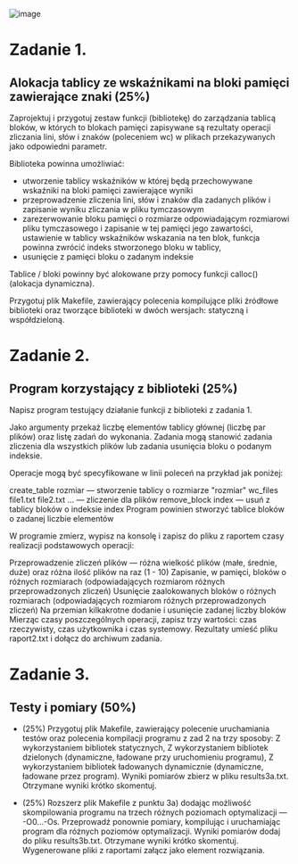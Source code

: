 ![image](https://user-images.githubusercontent.com/74711051/158084630-617aab40-50e4-4242-bcd7-117f908e0e6f.png)


# Zadanie 1. 
## Alokacja tablicy ze wskaźnikami na bloki pamięci zawierające znaki (25%)

 Zaprojektuj i przygotuj zestaw funkcji (bibliotekę) do zarządzania tablicą bloków, w których to blokach pamięci zapisywane są rezultaty operacji zliczania lini, słów i znaków (poleceniem wc) w plikach przekazywanych jako odpowiedni parametr.

Biblioteka powinna umożliwiać:

* utworzenie tablicy wskaźników w której będą przechowywane wskaźniki na bloki pamięci zawierające wyniki 
* przeprowadzenie zliczenia lini, słów i znaków dla zadanych plików i zapisanie wyniku zliczania w pliku tymczasowym
* zarezerwowanie bloku pamięci o rozmiarze odpowiadającym rozmiarowi pliku tymczasowego i zapisanie w tej pamięci jego zawartości, ustawienie w tablicy wskaźników wskazania na ten blok, funkcja powinna zwrócić indeks stworzonego bloku w tablicy,
* usunięcie z pamięci bloku o zadanym indeksie

Tablice / bloki powinny być alokowane przy pomocy funkcji calloc() (alokacja dynamiczna).

Przygotuj plik Makefile, zawierający polecenia kompilujące pliki źródłowe biblioteki oraz tworzące biblioteki w dwóch wersjach: statyczną i współdzieloną.

# Zadanie 2. 
## Program korzystający z biblioteki (25%)
Napisz program testujący działanie funkcji z biblioteki z zadania 1.

Jako argumenty przekaż liczbę elementów tablicy głównej (liczbę par plików) oraz listę zadań do wykonania. Zadania mogą stanowić zadania zliczenia dla wszystkich plików  lub zadania usunięcia bloku o podanym indeksie.

Operacje mogą być specyfikowane w linii poleceń na przykład jak poniżej:

create_table rozmiar — stworzenie tablicy o rozmiarze "rozmiar"
wc_files file1.txt file2.txt … — zliczenie dla plików
remove_block index — usuń z tablicy bloków o indeksie index
Program powinien stworzyć tablice bloków o zadanej liczbie elementów

W programie zmierz, wypisz na konsolę i zapisz do pliku z raportem czasy realizacji podstawowych operacji:

Przeprowadzenie zliczeń plików — różna wielkość plików (małe, średnie, duże) oraz różna ilość plików na raz (1 - 10)
Zapisanie, w pamięci, bloków o różnych rozmiarach (odpowiadających rozmiarom różnych przeprowadzonych zliczeń)
Usunięcie zaalokowanych bloków o różnych rozmiarach  (odpowiadających rozmiarom różnych przeprowadzonych zliczeń)
Na przemian  kilkakrotne dodanie i usunięcie zadanej liczby bloków 
Mierząc czasy poszczególnych operacji, zapisz trzy wartości: czas rzeczywisty, czas użytkownika i czas systemowy. Rezultaty umieść pliku raport2.txt i dołącz do archiwum zadania.

# Zadanie 3. 
## Testy i pomiary (50%)
* (25%) Przygotuj plik Makefile, zawierający polecenie uruchamiania testów oraz polecenia kompilacji programu z zad 2 na trzy sposoby:
Z wykorzystaniem bibliotek statycznych,
Z wykorzystaniem bibliotek dzielonych (dynamiczne, ładowane przy uruchomieniu programu),
Z wykorzystaniem bibliotek ładowanych dynamicznie (dynamiczne, ładowane przez program).
Wyniki pomiarów zbierz w pliku results3a.txt. Otrzymane wyniki krótko skomentuj.
 
 
* (25%) Rozszerz plik Makefile z punktu 3a) dodając możliwość skompilowania programu na trzech różnych  poziomach optymalizacji — -O0…-Os. Przeprowadź ponownie pomiary, kompilując i uruchamiając program dla różnych poziomów optymalizacji.
Wyniki pomiarów dodaj do pliku results3b.txt. Otrzymane wyniki krótko skomentuj.
Wygenerowane pliki z raportami załącz jako element rozwiązania.
